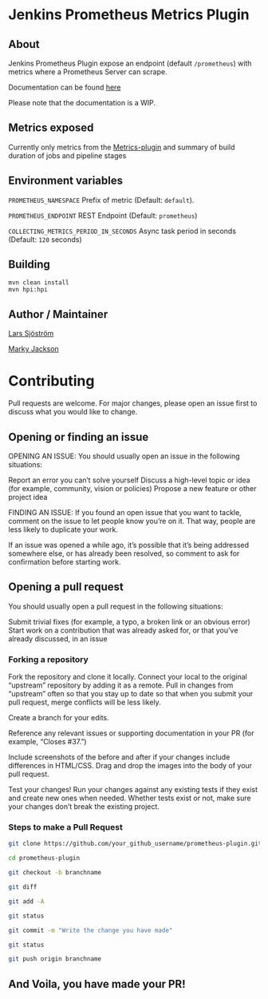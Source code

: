# Jenkins Prometheus Metrics Plugin

## About
Jenkins Prometheus Plugin expose an endpoint (default `/prometheus`) with metrics where a Prometheus Server can scrape.

Documentation can be found [here](https://plugins.jenkins.io/prometheus)

Please note that the documentation is a WIP.

## Metrics exposed
Currently only metrics from the [Metrics-plugin](https://github.com/jenkinsci/metrics-plugin) and summary of build
duration of jobs and pipeline stages

## Environment variables

`PROMETHEUS_NAMESPACE` Prefix of metric (Default: `default`).

`PROMETHEUS_ENDPOINT` REST Endpoint (Default: `prometheus`)

`COLLECTING_METRICS_PERIOD_IN_SECONDS` Async task period in seconds (Default: `120` seconds)

## Building

    mvn clean install
    mvn hpi:hpi

## Author / Maintainer
[Lars Sjöström](https://github.com/lsjostro)

[Marky Jackson](https://github.com/markyjackson-taulia)

# Contributing
Pull requests are welcome. For major changes, please open an issue first to discuss what you would like to change.

## Opening or finding an issue
OPENING AN ISSUE:
You should usually open an issue in the following situations:

Report an error you can’t solve yourself
Discuss a high-level topic or idea (for example, community, vision or policies)
Propose a new feature or other project idea

FINDING AN ISSUE:
If you found an open issue that you want to tackle, comment on the issue to let people know you’re on it. That way, people are less likely to duplicate your work.

If an issue was opened a while ago, it’s possible that it’s being addressed somewhere else, or has already been resolved, so comment to ask for confirmation before starting work.

## Opening a pull request
You should usually open a pull request in the following situations:

Submit trivial fixes (for example, a typo, a broken link or an obvious error)
Start work on a contribution that was already asked for, or that you’ve already discussed, in an issue

### Forking a repository
Fork the repository and clone it locally. Connect your local to the original “upstream” repository by adding it as a remote. Pull in changes from “upstream” often so that you stay up to date so that when you submit your pull request, merge conflicts will be less likely.

Create a branch for your edits.

Reference any relevant issues or supporting documentation in your PR (for example, “Closes #37.”)

Include screenshots of the before and after if your changes include differences in HTML/CSS. Drag and drop the images into the body of your pull request.

Test your changes! Run your changes against any existing tests if they exist and create new ones when needed. Whether tests exist or not, make sure your changes don’t break the existing project.

###  Steps to make a Pull Request

```bash
git clone https://github.com/your_github_username/prometheus-plugin.git

cd prometheus-plugin

git checkout -b branchname

git diff

git add -A

git status

git commit -m "Write the change you have made"

git status

git push origin branchname

```

## And Voila, you have made your PR! 
